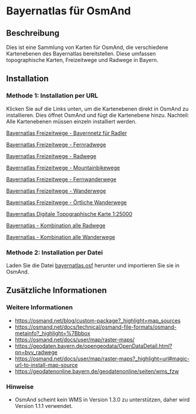 # Bayernatlas für OsmAnd

## Beschreibung

Dies ist eine Sammlung von Karten für OsmAnd, die verschiedene Kartenebenen des Bayernatlas bereitstellen. Diese umfassen topographische Karten, Freizeitwege und Radwege in Bayern.

## Installation

### Methode 1: Installation per URL

Klicken Sie auf die Links unten, um die Kartenebenen direkt in OsmAnd zu installieren. Dies öffnet OsmAnd und fügt die Kartenebene hinzu.
Nachteil: Alle Kartenebenen müssen einzeln installiert werden.

<a href="http://osmand.net/add-tile-source?name=Bayernatlas Freizeitwege - Bayernnetz für Radler&min_zoom=5&max_zoom=20&url_template=https%3A%2F%2Fgeoservices.bayern.de%2Fod%2Fwms%2Fatkis%2Fv1%2Ffreizeitwege%3FSERVICE%3DWMS%26VERSION%3D1.1.1%26REQUEST%3DGetMap%26BBOX%3D%7Bbbox%7D%26SRS%3DEPSG%3A4326%26WIDTH%3D512%26HEIGHT%3D512%26LAYERS%3Dby_fzw_bfr%26FORMAT%3Dimage%2Fpng%26TRANSPARENT%3DTRUE">Bayernatlas Freizeitwege - Bayernnetz für Radler</a>

<a href="http://osmand.net/add-tile-source?name=Bayernatlas Freizeitwege - Fernradwege&min_zoom=5&max_zoom=20&url_template=https%3A%2F%2Fgeoservices.bayern.de%2Fod%2Fwms%2Fatkis%2Fv1%2Ffreizeitwege%3FSERVICE%3DWMS%26VERSION%3D1.1.1%26REQUEST%3DGetMap%26BBOX%3D%7Bbbox%7D%26SRS%3DEPSG%3A4326%26WIDTH%3D512%26HEIGHT%3D512%26LAYERS%3Dby_fzw_fernradwege%26FORMAT%3Dimage%2Fpng%26TRANSPARENT%3DTRUE">Bayernatlas Freizeitwege - Fernradwege</a>

<a href="http://osmand.net/add-tile-source?name=Bayernatlas Freizeitwege - Radwege&min_zoom=5&max_zoom=20&url_template=https%3A%2F%2Fgeoservices.bayern.de%2Fod%2Fwms%2Fatkis%2Fv1%2Ffreizeitwege%3FSERVICE%3DWMS%26VERSION%3D1.1.1%26REQUEST%3DGetMap%26BBOX%3D%7Bbbox%7D%26SRS%3DEPSG%3A4326%26WIDTH%3D512%26HEIGHT%3D512%26LAYERS%3Dby_fzw_radwege%26FORMAT%3Dimage%2Fpng%26TRANSPARENT%3DTRUE">Bayernatlas Freizeitwege - Radwege</a>

<a href="http://osmand.net/add-tile-source?name=Bayernatlas Freizeitwege - Mountainbikewege&min_zoom=5&max_zoom=20&url_template=https%3A%2F%2Fgeoservices.bayern.de%2Fod%2Fwms%2Fatkis%2Fv1%2Ffreizeitwege%3FSERVICE%3DWMS%26VERSION%3D1.1.1%26REQUEST%3DGetMap%26BBOX%3D%7Bbbox%7D%26SRS%3DEPSG%3A4326%26WIDTH%3D512%26HEIGHT%3D512%26LAYERS%3Dby_fzw_mountainbikewege%26FORMAT%3Dimage%2Fpng%26TRANSPARENT%3DTRUE">Bayernatlas Freizeitwege - Mountainbikewege</a>

<a href="http://osmand.net/add-tile-source?name=Bayernatlas Freizeitwege - Fernwanderwege&min_zoom=5&max_zoom=20&url_template=https%3A%2F%2Fgeoservices.bayern.de%2Fod%2Fwms%2Fatkis%2Fv1%2Ffreizeitwege%3FSERVICE%3DWMS%26VERSION%3D1.1.1%26REQUEST%3DGetMap%26BBOX%3D%7Bbbox%7D%26SRS%3DEPSG%3A4326%26WIDTH%3D512%26HEIGHT%3D512%26LAYERS%3Dby_fzw_fernwanderwege%26FORMAT%3Dimage%2Fpng%26TRANSPARENT%3DTRUE">Bayernatlas Freizeitwege - Fernwanderwege</a>

<a href="http://osmand.net/add-tile-source?name=Bayernatlas Freizeitwege - Wanderwege&min_zoom=5&max_zoom=20&url_template=https%3A%2F%2Fgeoservices.bayern.de%2Fod%2Fwms%2Fatkis%2Fv1%2Ffreizeitwege%3FSERVICE%3DWMS%26VERSION%3D1.1.1%26REQUEST%3DGetMap%26BBOX%3D%7Bbbox%7D%26SRS%3DEPSG%3A4326%26WIDTH%3D512%26HEIGHT%3D512%26LAYERS%3Dby_fzw_wanderwege%26FORMAT%3Dimage%2Fpng%26TRANSPARENT%3DTRUE">Bayernatlas Freizeitwege - Wanderwege</a>

<a href="http://osmand.net/add-tile-source?name=Bayernatlas Freizeitwege - Örtliche Wanderwege&min_zoom=5&max_zoom=20&url_template=https%3A%2F%2Fgeoservices.bayern.de%2Fod%2Fwms%2Fatkis%2Fv1%2Ffreizeitwege%3FSERVICE%3DWMS%26VERSION%3D1.1.1%26REQUEST%3DGetMap%26BBOX%3D%7Bbbox%7D%26SRS%3DEPSG%3A4326%26WIDTH%3D512%26HEIGHT%3D512%26LAYERS%3Dby_fzw_oertliche_wanderwege%26FORMAT%3Dimage%2Fpng%26TRANSPARENT%3DTRUE">Bayernatlas Freizeitwege - Örtliche Wanderwege</a>

<a href="http://osmand.net/add-tile-source?name=Bayernatlas Digitale Topographische Karte 1:25000&min_zoom=5&max_zoom=20&url_template=https%3A%2F%2Fgeoservices.bayern.de%2Fod%2Fwms%2Fdtk%2Fv1%2Fdtk25%3FSERVICE%3DWMS%26VERSION%3D1.1.1%26REQUEST%3DGetMap%26BBOX%3D%7Bbbox%7D%26SRS%3DEPSG%3A4326%26WIDTH%3D512%26HEIGHT%3D512%26LAYERS%3Dby_dtk25%26FORMAT%3Dimage%2Fpng%26TRANSPARENT%3DTRUE">Bayernatlas Digitale Topographische Karte 1:25000</a>

<a href="http://osmand.net/add-tile-source?name=Bayernatlas - Kombination alle Radwege&min_zoom=5&max_zoom=20&url_template=https%3A%2F%2Fgeoservices.bayern.de%2Fod%2Fwms%2Fatkis%2Fv1%2Ffreizeitwege%3FSERVICE%3DWMS%26VERSION%3D1.1.1%26REQUEST%3DGetMap%26BBOX%3D%7Bbbox%7D%26SRS%3DEPSG%3A4326%26WIDTH%3D512%26HEIGHT%3D512%26LAYERS%3Dby_fzw_bfr%2Cby_fzw_fernradwege%2Cby_fzw_radwege%2Cby_fzw_mountainbikewege%26FORMAT%3Dimage%2Fpng%26TRANSPARENT%3DTRUE">Bayernatlas - Kombination alle Radwege</a>

<a href="http://osmand.net/add-tile-source?name=Bayernatlas - Kombination alle Wanderwege&min_zoom=5&max_zoom=20&url_template=https%3A%2F%2Fgeoservices.bayern.de%2Fod%2Fwms%2Fatkis%2Fv1%2Ffreizeitwege%3FSERVICE%3DWMS%26VERSION%3D1.1.1%26REQUEST%3DGetMap%26BBOX%3D%7Bbbox%7D%26SRS%3DEPSG%3A4326%26WIDTH%3D512%26HEIGHT%3D512%26LAYERS%3Dby_fzw_fernwanderwege%2Cby_fzw_wanderwege%2Cby_fzw_oertliche_wanderwege%26FORMAT%3Dimage%2Fpng%26TRANSPARENT%3DTRUE">Bayernatlas - Kombination alle Wanderwege</a>

### Methode 2: Installation per Datei

Laden Sie die Datei <a href="/bayernatlas/bayernatlas.osf?raw=true" download>bayernatlas.osf</a> herunter und importieren Sie sie in OsmAnd.

## Zusätzliche Informationen

### Weitere Informationen

-   https://osmand.net/blog/custom-package?_highlight=map_sources
-   https://osmand.net/docs/technical/osmand-file-formats/osmand-metainfo?_highlight=%7Bbbox
-   https://osmand.net/docs/user/map/raster-maps/
-   https://geodaten.bayern.de/opengeodata/OpenDataDetail.html?pn=bvv_radwege
-   https://osmand.net/docs/user/map/raster-maps?_highlight=url#magic-url-to-install-map-source
-   https://geodatenonline.bayern.de/geodatenonline/seiten/wms_fzw

### Hinweise

-   OsmAnd scheint kein WMS in Version 1.3.0 zu unterstützen, daher wird Version 1.1.1 verwendet.
